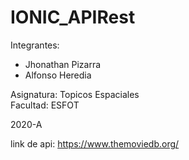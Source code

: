 # IONIC_APIRest

Integrantes: 
* Jhonathan Pizarra
* Alfonso Heredia

Asignatura: Topicos Espaciales\
Facultad: ESFOT

2020-A

link de api: https://www.themoviedb.org/

